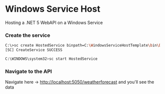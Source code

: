# Windows Service Host
Hosting a .NET 5 WebAPI on a Windows Service

### Create the service

```bash
C:\>sc create HostedService binpath=C:\WindowsServiceHostTemplate\bin\Debug\net5.0\WindowsServiceHostTemplate.exe
[SC] CreateService SUCCESS

C:\WINDOWS\system32>sc start HostedService
```

### Navigate to the API

Navigate here -> <http://localhost:5050/weatherforecast> and you'll see the data
